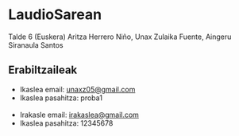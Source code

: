   # LaudioSarean

Talde 6 (Euskera)
Aritza Herrero Niño, Unax Zulaika Fuente, Aingeru Siranaula Santos

  ## Erabiltzaileak
  - Ikaslea email: unaxz05@gmail.com
  - Ikaslea pasahitza: proba1
<br></br>
  - Irakasle email: irakaslea@gmail.com
  - Ikaslea pasahitza: 12345678
